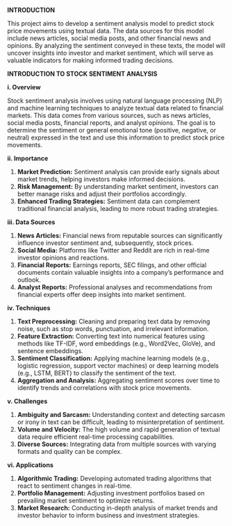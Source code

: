 **INTRODUCTION**

This project aims to develop a sentiment analysis model to predict stock price movements using textual data. The data sources for this model include news articles, social media posts, and other financial news and opinions. By analyzing the sentiment conveyed in these texts, the model will uncover insights into investor and market sentiment, which will serve as valuable indicators for making informed trading decisions.

**INTRODUCTION TO STOCK SENTIMENT ANALYSIS**

**i. Overview**

Stock sentiment analysis involves using natural language processing (NLP) and machine learning techniques to analyze textual data related to financial markets. This data comes from various sources, such as news articles, social media posts, financial reports, and analyst opinions. The goal is to determine the sentiment or general emotional tone (positive, negative, or neutral) expressed in the text and use this information to predict stock price movements.

**ii. Importance**

1. **Market Prediction:** Sentiment analysis can provide early signals about market trends, helping investors make informed decisions.
2. **Risk Management:** By understanding market sentiment, investors can better manage risks and adjust their portfolios accordingly.
3. **Enhanced Trading Strategies:** Sentiment data can complement traditional financial analysis, leading to more robust trading strategies.

**iii. Data Sources**

1. **News Articles:** Financial news from reputable sources can significantly influence investor sentiment and, subsequently, stock prices.
2. **Social Media:** Platforms like Twitter and Reddit are rich in real-time investor opinions and reactions.
3. **Financial Reports:** Earnings reports, SEC filings, and other official documents contain valuable insights into a company’s performance and outlook.
4. **Analyst Reports:** Professional analyses and recommendations from financial experts offer deep insights into market sentiment.

**iv. Techniques**

1. **Text Preprocessing:** Cleaning and preparing text data by removing noise, such as stop words, punctuation, and irrelevant information.
2. **Feature Extraction:** Converting text into numerical features using methods like TF-IDF, word embeddings (e.g., Word2Vec, GloVe), and sentence embeddings.
3. **Sentiment Classification:** Applying machine learning models (e.g., logistic regression, support vector machines) or deep learning models (e.g., LSTM, BERT) to classify the sentiment of the text.
4. **Aggregation and Analysis:** Aggregating sentiment scores over time to identify trends and correlations with stock price movements.

**v. Challenges**

1. **Ambiguity and Sarcasm:** Understanding context and detecting sarcasm or irony in text can be difficult, leading to misinterpretation of sentiment.
2. **Volume and Velocity:** The high volume and rapid generation of textual data require efficient real-time processing capabilities.
3. **Diverse Sources:** Integrating data from multiple sources with varying formats and quality can be complex.

**vi. Applications**

1. **Algorithmic Trading:** Developing automated trading algorithms that react to sentiment changes in real-time.
2. **Portfolio Management:** Adjusting investment portfolios based on prevailing market sentiment to optimize returns.
3. **Market Research:** Conducting in-depth analysis of market trends and investor behavior to inform business and investment strategies.
